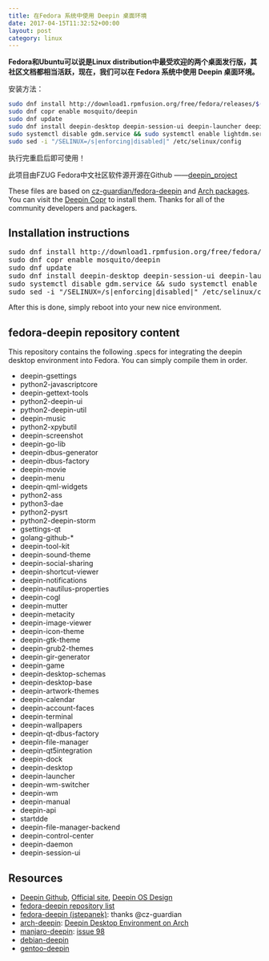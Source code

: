 ```yaml
---
title: 在Fedora 系统中使用 Deepin 桌面环境
date: 2017-04-15T11:32:52+00:00
layout: post
category: linux
---
```



**Fedora和Ubuntu可以说是Linux distribution中最受欢迎的两个桌面发行版，其社区文档都相当活跃，现在，我们可以在 Fedora 系统中使用 Deepin 桌面环境。**

安装方法：
```zsh
sudo dnf install http://download1.rpmfusion.org/free/fedora/releases/$(rpm -E %fedora)/Everything/$(uname -i)/os/Packages/r/rpmfusion-free-release-$(rpm -E %fedora)-1.noarch.rpm
sudo dnf copr enable mosquito/deepin
sudo dnf update
sudo dnf install deepin-desktop deepin-session-ui deepin-launcher deepin-screenshot deepin-terminal
sudo systemctl disable gdm.service && sudo systemctl enable lightdm.service (optional, gdm also available)
sudo sed -i "/SELINUX=/s|enforcing|disabled|" /etc/selinux/config
```

执行完重启后即可使用！

此项目由FZUG Fedora中文社区软件源开源在Github ——<a href="https://github.com/FZUG/repo/tree/master/rpms/deepin_project">deepin_project</a>



These files are based on <a href="https://github.com/cz-guardian/fedora-deepin/">cz-guardian/fedora-deepin</a> and <a href="https://www.archlinux.org/packages/?q=deepin">Arch packages</a>. You can visit the <a href="https://copr.fedorainfracloud.org/coprs/mosquito/deepin/">Deepin Copr</a> to install them. Thanks for all of the community developers and packagers.
<h2><a id="user-content-installation-instructions" class="anchor" href="https://github.com/FZUG/repo/tree/master/rpms/deepin_project#installation-instructions"></a>Installation instructions</h2>
<pre class="lang:js decode:true">sudo dnf install http://download1.rpmfusion.org/free/fedora/releases/$(rpm -E %fedora)/Everything/$(uname -i)/os/Packages/r/rpmfusion-free-release-$(rpm -E %fedora)-1.noarch.rpm
sudo dnf copr enable mosquito/deepin
sudo dnf update
sudo dnf install deepin-desktop deepin-session-ui deepin-launcher deepin-screenshot deepin-terminal
sudo systemctl disable gdm.service &amp;&amp; sudo systemctl enable lightdm.service (optional, gdm also available)
sudo sed -i "/SELINUX=/s|enforcing|disabled|" /etc/selinux/config</pre>
After this is done, simply reboot into your new nice environment.
<h2><a id="user-content-fedora-deepin-repository-content" class="anchor" href="https://github.com/FZUG/repo/tree/master/rpms/deepin_project#fedora-deepin-repository-content"></a>fedora-deepin repository content</h2>
This repository contains the following .specs for integrating the deepin desktop environment into Fedora. You can simply compile them in order.
<ul>
 	<li>deepin-gsettings</li>
 	<li>python2-javascriptcore</li>
 	<li>deepin-gettext-tools</li>
 	<li>python2-deepin-ui</li>
 	<li>python2-deepin-util</li>
 	<li>deepin-music</li>
 	<li>python2-xpybutil</li>
 	<li>deepin-screenshot</li>
 	<li>deepin-go-lib</li>
 	<li>deepin-dbus-generator</li>
 	<li>deepin-dbus-factory</li>
 	<li>deepin-movie</li>
 	<li>deepin-menu</li>
 	<li>deepin-qml-widgets</li>
 	<li>python2-ass</li>
 	<li>python3-dae</li>
 	<li>python2-pysrt</li>
 	<li>python2-deepin-storm</li>
 	<li>gsettings-qt</li>
 	<li>golang-github-*</li>
 	<li>deepin-tool-kit</li>
 	<li>deepin-sound-theme</li>
 	<li>deepin-social-sharing</li>
 	<li>deepin-shortcut-viewer</li>
 	<li>deepin-notifications</li>
 	<li>deepin-nautilus-properties</li>
 	<li>deepin-cogl</li>
 	<li>deepin-mutter</li>
 	<li>deepin-metacity</li>
 	<li>deepin-image-viewer</li>
 	<li>deepin-icon-theme</li>
 	<li>deepin-gtk-theme</li>
 	<li>deepin-grub2-themes</li>
 	<li>deepin-gir-generator</li>
 	<li>deepin-game</li>
 	<li>deepin-desktop-schemas</li>
 	<li>deepin-desktop-base</li>
 	<li>deepin-artwork-themes</li>
 	<li>deepin-calendar</li>
 	<li>deepin-account-faces</li>
 	<li>deepin-terminal</li>
 	<li>deepin-wallpapers</li>
 	<li>deepin-qt-dbus-factory</li>
 	<li>deepin-file-manager</li>
 	<li>deepin-qt5integration</li>
 	<li>deepin-dock</li>
 	<li>deepin-desktop</li>
 	<li>deepin-launcher</li>
 	<li>deepin-wm-switcher</li>
 	<li>deepin-wm</li>
 	<li>deepin-manual</li>
 	<li>deepin-api</li>
 	<li>startdde</li>
 	<li>deepin-file-manager-backend</li>
 	<li>deepin-control-center</li>
 	<li>deepin-daemon</li>
 	<li>deepin-session-ui</li>
</ul>
<h2><a id="user-content-resources" class="anchor" href="https://github.com/FZUG/repo/tree/master/rpms/deepin_project#resources"></a>Resources</h2>
<ul>
 	<li><a href="https://github.com/linuxdeepin/">Deepin Github</a>, <a href="https://www.deepin.org/en/">Official site</a>, <a href="https://my.oschina.net/ManateeLazyCat/blog/831104">Deepin OS Design</a></li>
 	<li><a href="https://copr.fedorainfracloud.org/coprs/mosquito/deepin/packages/">fedora-deepin repository list</a></li>
 	<li><a href="https://github.com/cz-guardian/fedora-deepin/">fedora-deepin (jstepanek)</a>: thanks @cz-guardian</li>
 	<li><a href="https://github.com/fasheng/arch-deepin/">arch-deepin</a>: <a href="https://bbs.archlinux.org/viewtopic.php?id=181861">Deepin Desktop Environment on Arch</a></li>
 	<li><a href="https://github.com/manjaro/packages-community/">manjaro-deepin</a>: <a href="https://github.com/fasheng/arch-deepin/issues/98">issue 98</a></li>
 	<li><a href="https://github.com/debiancn/repo/issues/31">debian-deepin</a></li>
 	<li><a href="https://github.com/zhtengw/deepin-overlay/">gentoo-deepin</a></li>
</ul>
